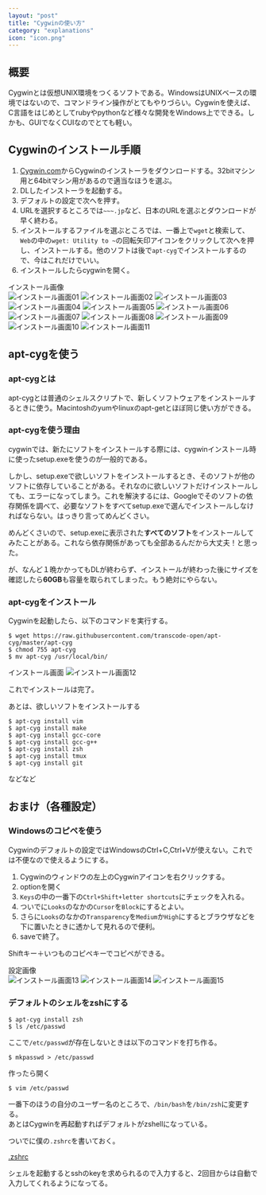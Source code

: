 ```yaml
---
layout: "post"
title: "Cygwinの使い方"
category: "explanations"
icon: "icon.png"
---
```

## 概要

Cygwinとは仮想UNIX環境をつくるソフトである。WindowsはUNIXベースの環境ではないので、コマンドライン操作がとてもやりづらい。Cygwinを使えば、C言語をはじめとしてrubyやpythonなど様々な開発をWindows上でできる。しかも、GUIでなくCUIなのでとても軽い。

## Cygwinのインストール手順  

  1. [Cygwin.com](https://www.cygwin.com/)からCygwinのインストーラをダウンロードする。32bitマシン用と64bitマシン用があるので適当なほうを選ぶ。
  1. DLしたインストーラを起動する。
  1. デフォルトの設定で次へを押す。
  1. URLを選択するところでは`~~~.jp`など、日本のURLを選ぶとダウンロードが早く終わる。
  1. インストールするファイルを選ぶところでは、一番上で`wget`と検索して、`Web`の中の`wget: Utility to ~`の回転矢印アイコンをクリックして次へを押し、インストールする。他のソフトは後で`apt-cyg`でインストールするので、今はこれだけでいい。
  1. インストールしたらcygwinを開く。

インストール画像  
![インストール画面01](01.png "インストール画面01") 
![インストール画面02](02.png "インストール画面02") 
![インストール画面03](03.png "インストール画面03") 
![インストール画面04](04.png "インストール画面04") 
![インストール画面05](05.png "インストール画面05") 
![インストール画面06](06.png "インストール画面06") 
![インストール画面07](07.png "インストール画面07") 
![インストール画面08](08.png "インストール画面08") 
![インストール画面09](09.png "インストール画面09") 
![インストール画面10](10.png "インストール画面10") 
![インストール画面11](11.png "インストール画面11") 

## apt-cygを使う  

### apt-cygとは

apt-cygとは普通のシェルスクリプトで、新しくソフトウェアをインストールするときに使う。Macintoshのyumやlinuxのapt-getとほぼ同じ使い方ができる。

### apt-cygを使う理由

cygwinでは、新たにソフトをインストールする際には、cygwinインストール時に使ったsetup.exeを使うのが一般的である。

しかし、setup.exeで欲しいソフトをインストールするとき、そのソフトが他のソフトに依存していることがある。それなのに欲しいソフトだけインストールしても、エラーになってしまう。これを解決するには、Googleでそのソフトの依存関係を調べて、必要なソフトをすべてsetup.exeで選んでインストールしなければならない。はっきり言ってめんどくさい。

めんどくさいので、setup.exeに表示された**すべてのソフト**をインストールしてみたことがある。これなら依存関係があっても全部あるんだから大丈夫！と思った。

が、なんど１晩かかってもDLが終わらず、インストールが終わった後にサイズを確認したら**60GB**も容量を取られてしまった。もう絶対にやらない。

### apt-cygをインストール

Cygwinを起動したら、以下のコマンドを実行する。

	$ wget https://raw.githubusercontent.com/transcode-open/apt-cyg/master/apt-cyg
	$ chmod 755 apt-cyg
	$ mv apt-cyg /usr/local/bin/

インストール画面
![インストール画面12](12.png "インストール画面12") 

これでインストールは完了。  

あとは、欲しいソフトをインストールする

	$ apt-cyg install vim
	$ apt-cyg install make
	$ apt-cyg install gcc-core
	$ apt-cyg install gcc-g++
	$ apt-cyg install zsh
	$ apt-cyg install tmux
	$ apt-cyg install git

などなど

## おまけ（各種設定）

### Windowsのコピペを使う  

Cygwinのデフォルトの設定ではWindowsのCtrl+C,Ctrl+Vが使えない。これでは不便なので使えるようにする。

  1. Cygwinのウィンドウの左上のCygwinアイコンを右クリックする。
  1. optionを開く
  1. `Keys`の中の一番下の`Ctrl+Shift+letter shortcuts`にチェックを入れる。
  1. ついでに`Looks`のなかの`Cursor`を`Block`にするとよい。
  1. さらに`Looks`のなかの`Transparency`を`Medium`か`High`にするとブラウザなどを下に置いたときに透かして見れるので便利。
  1. saveで終了。

Shiftキー＋いつものコピペキーでコピペができる。

設定画像  
![インストール画面13](13.png "インストール画面13") 
![インストール画面14](14.png "インストール画面14") 
![インストール画面15](15.png "インストール画面15") 


### デフォルトのシェルをzshにする

	$ apt-cyg install zsh
	$ ls /etc/passwd

ここで`/etc/passwd`が存在しないときは以下のコマンドを打ち作る。

	$ mkpasswd > /etc/passwd

作ったら開く

	$ vim /etc/passwd

一番下のほうの自分のユーザー名のところで、`/bin/bash`を`/bin/zsh`に変更する。  
あとはCygwinを再起動すればデフォルトがzshellになっている。


ついでに僕の`.zshrc`を書いておく。  

[.zshrc](https://github.com/kerikun11/dotfiles/blob/master/.zshrc)  

シェルを起動するとsshのkeyを求められるので入力すると、2回目からは自動で入力してくれるようになってる。

